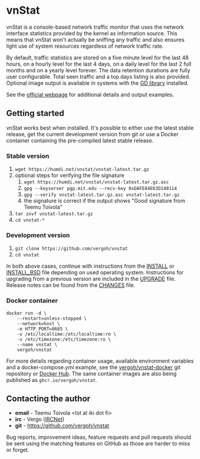 # vnStat

vnStat is a console-based network traffic monitor that uses the network
interface statistics provided by the kernel as information source. This
means that vnStat won't actually be sniffing any traffic and also ensures
light use of system resources regardless of network traffic rate.

By default, traffic statistics are stored on a five minute level for the last
48 hours, on a hourly level for the last 4 days, on a daily level for the
last 2 full months and on a yearly level forever. The data retention durations
are fully user configurable. Total seen traffic and a top days listing is also
provided. Optional image output is available in systems with the
[GD library](https://libgd.github.io/) installed.

See the [official webpage](https://humdi.net/vnstat/) for additional details
and output examples.

## Getting started

vnStat works best when installed. It's possible to either use the latest
stable release, get the current development version from git or use a
Docker container containing the pre-compiled latest stable release.

### Stable version

  1. `wget https://humdi.net/vnstat/vnstat-latest.tar.gz`
  2. optional steps for verifying the file signature
     1. `wget https://humdi.net/vnstat/vnstat-latest.tar.gz.asc`
     2. `gpg --keyserver pgp.mit.edu --recv-key 0xDAFE84E63D140114`
     3. `gpg --verify vnstat-latest.tar.gz.asc vnstat-latest.tar.gz`
     4. the signature is correct if the output shows "Good signature from Teemu Toivola"
  3. `tar zxvf vnstat-latest.tar.gz`
  4. `cd vnstat-*`

### Development version

  1. `git clone https://github.com/vergoh/vnstat`
  2. `cd vnstat`

In both above cases, continue with instructions from the [INSTALL](INSTALL.md) or
[INSTALL_BSD](INSTALL_BSD.md) file depending on used operating system.
Instructions for upgrading from a previous version are included in the
[UPGRADE](UPGRADE.md) file. Release notes can be found from the [CHANGES](CHANGES)
file.

### Docker container

```text
docker run -d \
    --restart=unless-stopped \
    --network=host \
    -e HTTP_PORT=8685 \
    -v /etc/localtime:/etc/localtime:ro \
    -v /etc/timezone:/etc/timezone:ro \
    --name vnstat \
    vergoh/vnstat
```

For more details regarding container usage, available environment variables and
a docker-compose.yml example, see the [vergoh/vnstat-docker](https://github.com/vergoh/vnstat-docker)
git repository or [Docker Hub](https://hub.docker.com/r/vergoh/vnstat). The same
container images are also being published as `ghcr.io/vergoh/vnstat`.

## Contacting the author

  - **email** - Teemu Toivola &lt;tst at iki dot fi&gt;
  - **irc** - Vergo ([IRCNet](http://www.irchelp.org/networks/ircnet/))
  - **git** - https://github.com/vergoh/vnstat

Bug reports, improvement ideas, feature requests and pull requests should be
sent using the matching features on GitHub as those are harder to miss or
forget.
